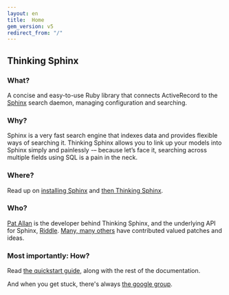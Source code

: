 ```yaml
---
layout: en
title:  Home
gem_version: v5
redirect_from: "/"
---
```


## Thinking Sphinx

### What?

A concise and easy-to-use Ruby library that connects ActiveRecord to the [Sphinx](http://sphinxsearch.com) search daemon, managing configuration and searching.

### Why?

Sphinx is a very fast search engine that indexes data and provides flexible ways of searching it. Thinking Sphinx allows you to link up your models into Sphinx simply and painlessly -– because let’s face it, searching across multiple fields using SQL is a pain in the neck.

### Where?

Read up on [installing Sphinx](installing_sphinx.html) and [then Thinking Sphinx](installing_thinking_sphinx.html).

### Who?

[Pat Allan](http://freelancing-gods.com) is the developer behind Thinking Sphinx, and the underlying API for Sphinx, [Riddle](https://freelancing-gods.com/riddle/). [Many, many others](https://github.com/pat/thinking-sphinx/contributors) have contributed valued patches and ideas.

### Most importantly: How?

Read [the quickstart guide](quickstart.html), along with the rest of the documentation.

And when you get stuck, there's always [the google group](http://groups.google.com/group/thinking-sphinx/).

